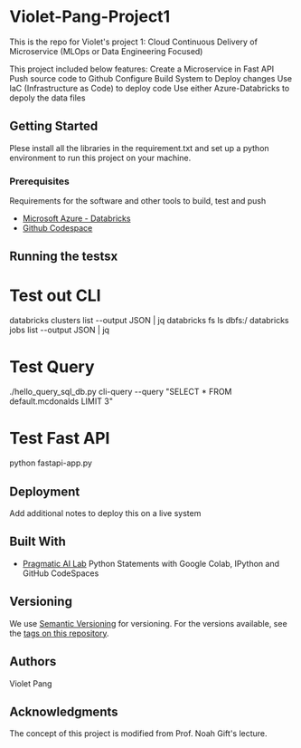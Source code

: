# Violet-Pang-Project1
This is the repo for Violet's project 1: Cloud Continuous Delivery of Microservice (MLOps or Data Engineering Focused)

This project included below features: 
  Create a Microservice in Fast API
  Push source code to Github
  Configure Build System to Deploy changes
  Use IaC (Infrastructure as Code) to deploy code
  Use either Azure-Databricks to depoly the data files


## Getting Started

Plese install all the libraries in the requirement.txt and set up a python environment to run this project on your machine.

### Prerequisites

Requirements for the software and other tools to build, test and push 
- [Microsoft Azure - Databricks](https://azure.microsoft.com/en-us/products/databricks/)
- [Github Codespace](https://github.com/features/codespaces)


## Running the testsx

# Test out CLI
databricks clusters list --output JSON | jq
databricks fs ls dbfs:/
databricks jobs list --output JSON | jq

# Test Query
./hello_query_sql_db.py cli-query --query "SELECT * FROM default.mcdonalds LIMIT 3"

# Test Fast API
python fastapi-app.py


## Deployment

Add additional notes to deploy this on a live system

## Built With

  - [Pragmatic AI Lab](https://www.youtube.com/watch?v=DQFXx-ezbN0) 
  Python Statements with Google Colab, IPython and GitHub CodeSpaces


## Versioning

We use [Semantic Versioning](http://semver.org/) for versioning. For the versions
available, see the [tags on this
repository](https://github.com/PurpleBooth/a-good-readme-template/tags).

## Authors
Violet Pang


## Acknowledgments
The concept of this project is modified from Prof. Noah Gift's lecture.
